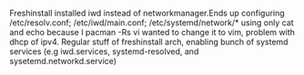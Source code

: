 Freshinstall installed iwd instead of networkmanager.Ends up configuring /etc/resolv.conf; /etc/iwd/main.conf; /etc/systemd/network/* using only cat and echo because I pacman -Rs vi wanted to change it to vim, problem with dhcp of ipv4. Regular stuff of freshinstall arch, enabling bunch of systemd services (e.g iwd.services, systemd-resolved, and sysetemd.networkd.service)
